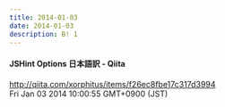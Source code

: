 ```yaml
---
title: 2014-01-03
date: 2014-01-03
description: B! 1
---
```


#### JSHint Options 日本語訳 - Qiita
http://qiita.com/xorphitus/items/f26ec8fbe17c317d3994<br>
Fri Jan 03 2014 10:00:55 GMT+0900 (JST)<br>


